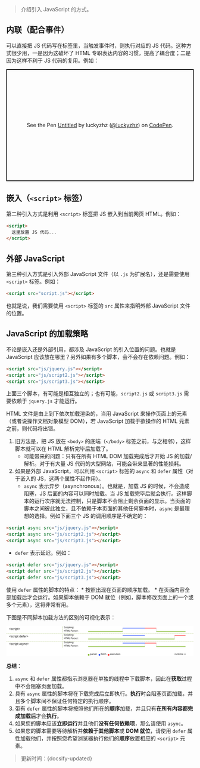 > 介绍引入 JavaScript 的方式。

## 内联（配合事件）

可以直接把 JS 代码写在标签里，当触发事件时，则执行对应的 JS 代码。这种方式很少用，一是因为这破坏了 HTML 专职表达内容的习惯，提高了耦合度；二是因为这样不利于 JS 代码的复用。例如：

<p class="codepen" data-height="300" data-default-tab="html,result" data-slug-hash="bGooaQm" data-editable="true" data-user="luckyzhz" style="height: 300px; box-sizing: border-box; display: flex; align-items: center; justify-content: center; border: 2px solid; margin: 1em 0; padding: 1em;">
  <span>See the Pen <a href="https://codepen.io/luckyzhz/pen/bGooaQm">
  Untitled</a> by luckyzhz (<a href="https://codepen.io/luckyzhz">@luckyzhz</a>)
  on <a href="https://codepen.io">CodePen</a>.</span>
</p>
<script async src="https://cpwebassets.codepen.io/assets/embed/ei.js"></script>

## 嵌入（`<script>` 标签）

第二种引入方式是利用 `<script>` 标签把 JS 嵌入到当前网页 HTML。例如：

```html
<script>
  这里放置 JS 代码...
</script>
```

## 外部 JavaScript

第三种引入方式是引入外部 JavaScript 文件（以 `.js` 为扩展名），还是需要使用 `<script>` 标签。例如：

```html
<script src="script.js"></script>
```

也就是说，我们需要使用 `<script>` 标签的 `src` 属性来指明外部 JavaScript 文件的位置。

## JavaScript 的加载策略

不论是嵌入还是外部引用，都涉及 JavaScript 的引入位置的问题。也就是 JavaScript 应该放在哪里？另外如果有多个脚本，会不会存在依赖问题。例如：

```html
<script src="js/jquery.js"></script>
<script src="js/script2.js"></script>
<script src="js/script3.js"></script>
```

上面三个脚本，有可能是相互独立的；也有可能，`script2.js` 或 `script3.js` 需要依赖于 `jquery.js` 才能运行。

HTML 文件是由上到下依次加载渲染的，当用 JavaScript 来操作页面上的元素（或者说操作文档对象模型 DOM），若 JavaScript 加载于欲操作的 HTML 元素之前，则代码将出错。

1. 旧方法是，把 JS 放在 `<body>` 的底端（`</body>` 标签之前，与之相邻），这样脚本就可以在 HTML 解析完毕后加载了。
   * 可能带来的问题：只有在所有 HTML DOM 加载完成后才开始 JS 的加载/解析。对于有大量 JS 代码的大型网站，可能会带来显著的性能损耗。
2. 如果是外部 JavaScript，可以利用 `<script>` 标签的 `async` 和 `defer` 属性（对于嵌入的 JS，这两个属性不起作用）。
   * `async` 表示异步（asynchronous）。也就是，加载 JS 的时候，不会造成阻塞，JS 后面的内容可以同时加载。当 JS 加载完毕后就会执行。这样脚本的运行次序就无法控制，只是脚本不会阻止剩余页面的显示。当页面的脚本之间彼此独立，且不依赖于本页面的其他任何脚本时，`async` 是最理想的选择。例如下面三个 JS 的调用顺序是不确定的：
```html
<script async src="js/jquery.js"></script>
<script async src="js/script2.js"></script>
<script async src="js/script3.js"></script>
```
   * `defer` 表示延迟。例如：
```html
<script defer src="js/jquery.js"></script>
<script defer src="js/script2.js"></script>
<script defer src="js/script3.js"></script>
```
   使用 `defer` 属性的脚本的特点：
     * 按照出现在页面的顺序加载。
     * 在页面内容全部加载后才会运行。如果脚本依赖于 DOM 就位（例如，脚本修改页面上的一个或多个元素），这将非常有用。

下图是不同脚本加载方法的区别的可视化表示：

![不同脚本加载方法的区别](../_images/asyncdefer.svg)

**总结**：

1. `async` 和 `defer` 属性都指示浏览器在单独的线程中下载脚本，因此在**获取**过程中不会阻塞页面加载。
2. 具有 `async` 属性的脚本将在下载完成后立即执行。**执行**时会阻塞页面加载，并且多个脚本间不保证任何特定的执行顺序。
3. 带有 `defer` 属性的脚本将按照他们所在的**顺序**加载，并且只有**在所有内容都完成加载后**才会**执行**。
4. 如果您的脚本应该**立即运行**并且他们**没有任何依赖项**，那么请使用 `async`。
5. 如果您的脚本需要等待解析并**依赖于其他脚本**或 **DOM 就位**，请使用 `defer` 属性加载他们，并按照您希望浏览器执行他们的**顺序**放置相应的 `<script>` 元素。



> 更新时间：{docsify-updated}